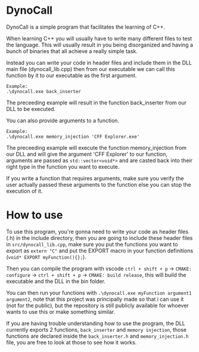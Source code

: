 # DynoCall
DynoCall is a simple program that facilitates the learning of C++. 

When learning C++ you will usually have to write many different files to test the language. This will usually result in you being disorganized and having a bunch of binaries that all achieve a really simple task. 

Instead you can write your code in header files and include them in the DLL main file (dynocall_lib.cpp) then from our executable we can call this function by it to our executable as the first argument.

```
Example:
.\dynocall.exe back_inserter
```

The preceeding example will result in the function back_inserter from our DLL to be executed.

You can also provide arguments to a function.

```
Example:
.\dynocall.exe memory_injection 'CFF Explorer.exe'
```

The preceeding example will execute the function memory_injection from our DLL and will give the argument 'CFF Explorer' to our function, arguments are passed as `std::vector<void*>` and are casted back into their right type in the function you want to execute.

If you write a function that requires arguments, make sure you verify the user actually passed these arguments to the function else you can stop the execution of it.

# How to use
To use this program, you're gonna need to write your code as header files (.h) in the include directory, then you are going to include these header files in `src/dynocall_lib.cpp`, make sure you put the functions you want to export as `extern "C"` and put the EXPORT macro in your function definitions (`void* EXPORT myFunction(){};`).

Then you can compile the program with vscode `ctrl + shift + p` -> `CMAKE: configure` -> `ctrl + shift + p` -> `CMAKE: build release`, this will build the executable and the DLL in the bin folder.

You can then run your functions with `.\dynocall.exe myFunction argument1 argument2`, note that this project was principally made so that i can use it (not for the public), but the repository is still publicly available for whoever wants to use this or make something similar.

If you are having trouble understanding how to use the program, the DLL currently exports 2 functions, `back_inserter` and `memory injection`, those functions are declared inside the `back_inserter.h` and `memory_injection.h` file, you are free to look at those to see how it works.